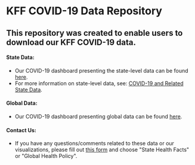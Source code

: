 # KFF COVID-19 Data Repository

## This repository was created to enable users to download our KFF COVID-19 data.

#### State Data:
<ul>
  <li>Our COVID-19 dashboard presenting the state-level data can be found <a href="https://www.kff.org/coronavirus-covid-19/issue-brief/state-covid-19-data-and-policy-actions/">here</a href>.</li>
  <li>For more information on state-level data, see: <a href="https://www.kff.org/state-category/covid-19/">COVID-19 and Related State Data</a href>.</li>
</ul>

#### Global Data:
<ul>
  <li>Our COVID-19 dashboard presenting global data can be found <a href="https://www.kff.org/interactive/covid-19-coronavirus-tracker/">here</a href>.</li>
</ul>
  
#### Contact Us: 
<ul><li>If you have any questions/comments related to these data or our visualizations, please fill out <a href="https://www.kff.org/contact-us/">this form</a href> and choose "State Health Facts" or "Global Health Policy". </li></ul>
